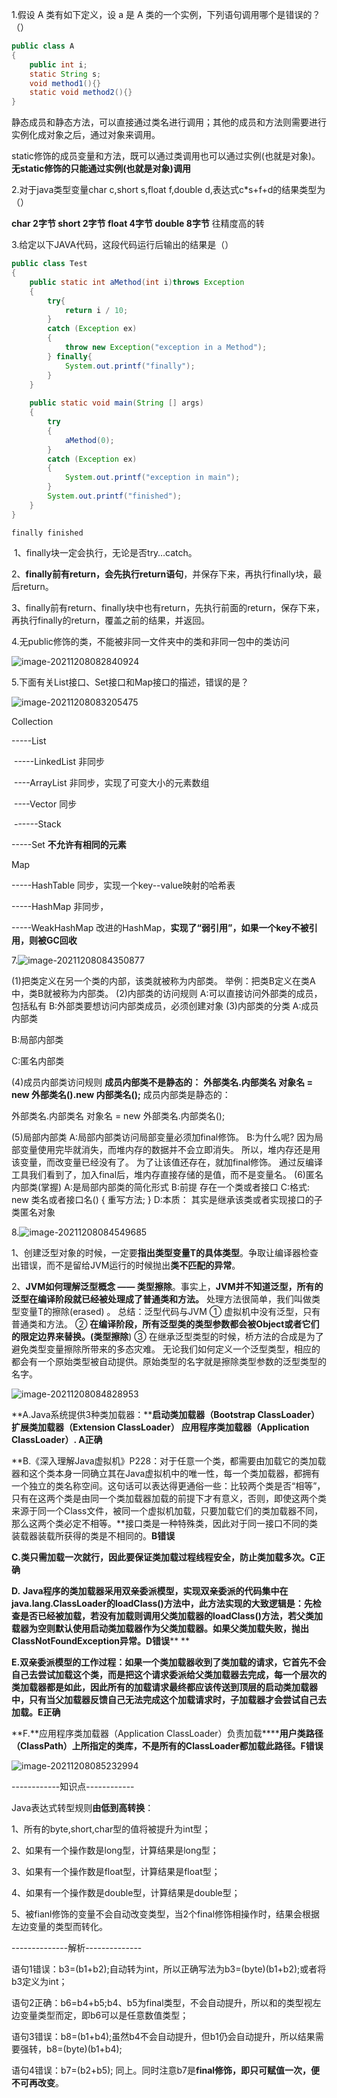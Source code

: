 1.假设 A 类有如下定义，设 a 是 A 类的一个实例，下列语句调用哪个是错误的？（）

```java
public class A
{
    public int i;
    static String s;
    void method1(){}
    static void method2(){}
}
```

静态成员和静态方法，可以直接通过类名进行调用；其他的成员和方法则需要进行实例化成对象之后，通过对象来调用。

static修饰的成员变量和方法，既可以通过类调用也可以通过实例(也就是对象)。 **无static修饰的只能通过实例(也就是对象)调用**

2.对于java类型变量char c,short s,float f,double d,表达式c*s+f+d的结果类型为（）

**char 2字节 short 2字节 float 4字节 double 8字节** 往精度高的转

3.给定以下JAVA代码，这段代码运行后输出的结果是（）

```java
public class Test
{
    public static int aMethod(int i)throws Exception
    {
        try{
            return i / 10;
        }
        catch (Exception ex)
        {
            throw new Exception("exception in a Method");
        } finally{
            System.out.printf("finally");
        }
    }
 
    public static void main(String [] args)
    {
        try
        {
            aMethod(0);
        }
        catch (Exception ex)
        {
            System.out.printf("exception in main");
        }
        System.out.printf("finished");
    }
}
```

```
finally finished
```

​	1、finally块一定会执行，无论是否try…catch。

​	2、**finally前有return，会先执行return语句**，并保存下来，再执行finally块，最后return。

​	3、finally前有return、finally块中也有return，先执行前面的return，保存下来，再执行finally的return，覆盖之前的结果，并返回。

4.无public修饰的类，不能被非同一文件夹中的类和非同一包中的类访问

![image-20211208082840924](C:\Users\86159\AppData\Roaming\Typora\typora-user-images\image-20211208082840924.png)

5.下面有关List接口、Set接口和Map接口的描述，错误的是？

![image-20211208083205475](C:\Users\86159\AppData\Roaming\Typora\typora-user-images\image-20211208083205475.png)

Collection

  -----List

​        -----LinkedList   非同步

​        ----ArrayList    非同步，实现了可变大小的元素数组

​        ----Vector      同步

​             ------Stack

  -----Set  **不允许有相同的元素**

Map

  -----HashTable    同步，实现一个key--value映射的哈希表

  -----HashMap      非同步，

  -----WeakHashMap  改进的HashMap，**实现了“弱引用”，如果一个key不被引用，则被GC回收**

7.![image-20211208084350877](C:\Users\86159\AppData\Roaming\Typora\typora-user-images\image-20211208084350877.png)

(1)把类定义在另一个类的内部，该类就被称为内部类。
举例：把类B定义在类A中，类B就被称为内部类。
(2)内部类的访问规则
A:可以直接访问外部类的成员，包括私有
B:外部类要想访问内部类成员，必须创建对象
(3)内部类的分类
A:成员内部类

B:局部内部类

C:匿名内部类

(4)成员内部类访问规则
**成员内部类不是静态的：**
**外部类名.内部类名 对象名 = new 外部类名().new 内部类名();**
成员内部类是静态的：

外部类名.内部类名 对象名 = new 外部类名.内部类名();

(5)局部内部类
A:局部内部类访问局部变量必须加final修饰。
B:为什么呢?
因为局部变量使用完毕就消失，而堆内存的数据并不会立即消失。
所以，堆内存还是用该变量，而改变量已经没有了。
为了让该值还存在，就加final修饰。
通过反编译工具我们看到了，加入final后，堆内存直接存储的是值，而不是变量名。
(6)匿名内部类(掌握)
A:是局部内部类的简化形式
B:前提
存在一个类或者接口
C:格式:
new 类名或者接口名() {
重写方法;
}
D:本质：
其实是继承该类或者实现接口的子类匿名对象

8.![image-20211208084549685](C:\Users\86159\AppData\Roaming\Typora\typora-user-images\image-20211208084549685.png)

1、创建泛型对象的时候，一定要**指出类型变量T的具体类型**。争取让编译器检查出错误，而不是留给JVM运行的时候抛出**类不匹配的异常**。

 2、**JVM如何理解泛型概念 —— 类型擦除**。事实上，**JVM并不知道泛型，所有的泛型在编译阶段就已经被处理成了普通类和方法。** 处理方法很简单，我们叫做类型变量T的擦除(erased) 。 总结：泛型代码与JVM ① 虚拟机中没有泛型，只有普通类和方法。 ② **在编译阶段，所有泛型类的类型参数都会被Object或者它们的限定边界来替换。(类型擦除**) ③ 在继承泛型类型的时候，桥方法的合成是为了避免类型变量擦除所带来的多态灾难。 无论我们如何定义一个泛型类型，相应的都会有一个原始类型被自动提供。原始类型的名字就是擦除类型参数的泛型类型的名字。

![image-20211208084828953](C:\Users\86159\AppData\Roaming\Typora\typora-user-images\image-20211208084828953.png)

**A.Java系统提供3种类加载器：****启动类加载器（Bootstrap ClassLoader） 扩展类加载器（Extension ClassLoader） 应用程序类加载器（Application ClassLoader）. A正确**

**B.《深入理解Java虚拟机》P228：对于任意一个类，都需要由加载它的类加载器和这个类本身一同确立其在Java虚拟机中的唯一性，每一个类加载器，都拥有一个独立的类名称空间。这句话可以表达得更通俗一些：比较两个类是否“相等”，只有在这两个类是由同一个类加载器加载的前提下才有意义，否则，即使这两个类来源于同一个Class文件，被同一个虚拟机加载，只要加载它们的类加载器不同，那么这两个类必定不相等。**接口类是一种特殊类，因此对于同一接口不同的类装载器装载所获得的类是不相同的。**B错误**

**C.类只需加载一次就行，因此要保证类加载过程线程安全，防止类加载多次。C正确**

**D.** **Java程序的类加载器采用双亲委派模型，实现双亲委派的代码集中在java.lang.ClassLoader的loadClass()方法中，此方法实现的大致逻辑是：先检查是否已经被加载，若没有加载则调用父类加载器的loadClass()方法，若父类加载器为空则默认使用启动类加载器作为父类加载器。如果父类加载失败，抛出ClassNotFoundException异常。D错误****
**

**E.双亲委派模型的工作过程：如果一个类加载器收到了类加载的请求，它首先不会自己去尝试加载这个类，而是把这个请求委派给父类加载器去完成，每一个层次的类加载器都是如此，因此所有的加载请求最终都应该传送到顶层的启动类加载器中，只有当父加载器反馈自己无法完成这个加载请求时，子加载器才会尝试自己去加载。E正确**

**F.\**应用程序类加载器（Application ClassLoader）负责加载\******用户类路径（ClassPath）上所指定的类库，不是所有的ClassLoader都加载此路径。F错误**

![image-20211208085232994](C:\Users\86159\AppData\Roaming\Typora\typora-user-images\image-20211208085232994.png)

------------知识点------------

Java表达式转型规则**由低到高转换**：

1、所有的byte,short,char型的值将被提升为int型；

2、如果有一个操作数是long型，计算结果是long型；

3、如果有一个操作数是float型，计算结果是float型；

4、如果有一个操作数是double型，计算结果是double型；

5、被fianl修饰的变量不会自动改变类型，当2个final修饰相操作时，结果会根据左边变量的类型而转化。

--------------解析--------------

语句1错误：b3=(b1+b2);自动转为int，所以正确写法为b3=(byte)(b1+b2);或者将b3定义为int；

语句2正确：b6=b4+b5;b4、b5为final类型，不会自动提升，所以和的类型视左边变量类型而定，即b6可以是任意数值类型；

语句3错误：b8=(b1+b4);虽然b4不会自动提升，但b1仍会自动提升，所以结果需要强转，b8=(byte)(b1+b4);

语句4错误：b7=(b2+b5); 同上。同时注意b7是**final修饰，即只可赋值一次，便不可再改变**。